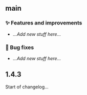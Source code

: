 ## main

### ✨ Features and improvements
- *...Add new stuff here...*

### 🐞 Bug fixes
- *...Add new stuff here...*

## 1.4.3

Start of changelog...
